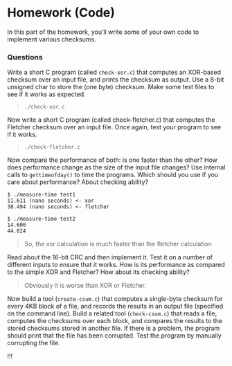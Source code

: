 # Homework (Code)

In this part of the homework, you’ll write some of your own code to
implement various checksums.

### Questions

Write a short C program (called `check-xor.c`) that computes an
XOR-based checksum over an input file, and prints the checksum as
output. Use a 8-bit unsigned char to store the (one byte) checksum.
Make some test files to see if it works as expected.

> `./check-xor.c`

Now write a short C program (called check-fletcher.c) that
computes the Fletcher checksum over an input file. Once again,
test your program to see if it works.

> `./check-fletcher.c`

Now compare the performance of both: is one faster than the other?
How does performance change as the size of the input file changes?
Use internal calls to `gettimeofday()` to time the programs. Which
should you use if you care about performance? About checking
ability?

```
$ ./measure-time test1
11.611 (nano seconds) <- xor
38.494 (nano seconds) <- fletcher
```

```
$ ./measure-time test2
14.600
44.024
```

> So, the xor calculation is much faster than the fletcher calculation

Read about the 16-bit CRC and then implement it. Test it on a number
of different inputs to ensure that it works. How is its performance
as compared to the simple XOR and Fletcher? How about
its checking ability?

> Obviously it is worse than XOR or Fletcher.

Now build a tool (`create-csum.c`) that computes a single-byte
checksum for every 4KB block of a file, and records the results in
an output file (specified on the command line). Build a related tool
(`check-csum.c`) that reads a file, computes the checksums over
each block, and compares the results to the stored checksums stored
in another file. If there is a problem, the program should print that
the file has been corrupted. Test the program by manually corrupting
the file.

!!!